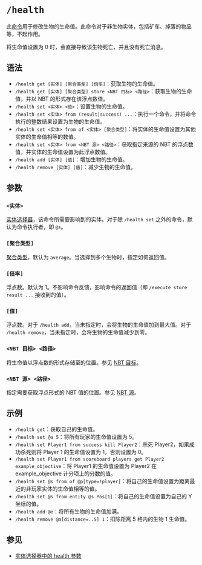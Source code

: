 # `/health`

此[命令](../zh.md)用于修改生物的生命值。此命令对于非生物实体，包括矿车、掉落的物品等，不起作用。

将生命值设置为 0 时，会直接导致该生物死亡，并且没有死亡消息。

## 语法

- `/health get [实体] [聚合类型] [倍率]`：获取生物的生命值。
- `/health get [实体] [聚合类型] store <NBT 目标> <路径>`：获取生物的生命值，并以 NBT 的形式存在该浮点数值。
- `/health set <实体> <值>`：设置生物的生命值。
- `/health set <实体> from (result|success) ...`：执行一个命令，并将命令执行的整数结果设置为生物的生命值。
- `/health set <实体> from of <实体> [聚合类型]`：将实体的生命值设置为其他实体的生命值相等的数值。
- `/health set <实体> from <NBT 源> <路径>`：获取指定来源的 NBT 的浮点数值，并实体的生命值设置为此浮点数值。
- `/health add [实体] [值]`：增加生物的生命值。
- `/health remove [实体] [值]`：减少生物的生命值。

## 参数

### `<实体>`

[实体选择器](/documents/arguments/entity_selector/zh.md)，该命令所需要影响到的实体。对于除 `/health set` 之外的命令，默认为命令执行者，即 `@s`。

### `[聚合类型]`

[聚合类型](/documents/arguments/concentration_type/zh.md)，默认为 `average`。当选择到多个生物时，指定如何返回值。

### `[倍率]`

浮点数。默认为 1。不影响命令反馈，影响命令的返回值（即 `/execute store result ...` 接收到的值）。

### `[值]`

浮点数。对于 `/health add`，当未指定时，会将生物的生命值加到最大值。对于 `/health remove`，当未指定时，会将生物的生命值减少到零。

### `<NBT 目标> <路径>`

将生命值以浮点数的形式存储至的位置。参见 [NBT 目标](/documents/arguments/nbt_target/zh.md)。

### `<NBT 源> <路径>`

指定需要获取浮点形式的 NBT 值的位置。参见 [NBT 源](/documents/arguments/nbt_source/zh.md)。

## 示例

- `/health get`：获取自己的生命值。
- `/health set @a 5`：将所有玩家的生命值设置为 5。
- `/health set Player1 from success kill Player2`：杀死 Player2，如果成功杀死则将 Player 1 的生命值设置为 1，否则设置为 0。
- `/health set Player1 from scoreboard players get Player2 example_objective`：将 Player1 的生命值设置为 Player2 在 example_objective 计分项上的分数的值。
- `/health set @s from of @p[type=!player]`：将自己的生命值设置为距离最近的非玩家实体的生命值相等的值。
- `/health set @s from entity @s Pos[1]`：将自己的生命值设置为自己的 Y 坐标的值。
- `/health add @e`：将所有生物的生命值加满。
- `/health remove @a[distance=..5] 1`：扣除距离 5 格内的生物 1 生命值。

## 参见

- [实体选择器中的 health 参数](/documents/arguments/entity_selector/zh.md#health)